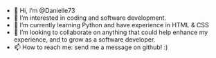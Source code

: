- 👋 Hi, I’m @Danielle73
- 👀 I’m interested in coding and software development.
- 🌱 I’m currently learning Python and have experience in HTML & CSS
- 💞️ I’m looking to collaborate on anything that could help enhance my experience, and to grow as a software developer. 
- 📫 How to reach me: send me a message on github! :) 

<!---
Danielle73/Danielle73 is a ✨ special ✨ repository because its `README.md` (this file) appears on your GitHub profile.
You can click the Preview link to take a look at your changes.
--->
